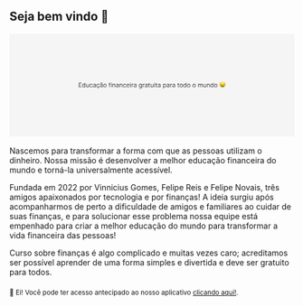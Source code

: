 ## Seja bem vindo 👋

![Woney cover](https://github.com/woneylabs/.github/blob/main/assets/github-cover.png)

Nascemos para transformar a forma com que as pessoas utilizam o dinheiro. Nossa missão é desenvolver a melhor educação financeira do mundo e torná-la universalmente acessível.

Fundada em 2022 por Vinnicius Gomes, Felipe Reis e Felipe Novais, três amigos apaixonados por tecnologia e por finanças! A ideia surgiu após acompanharmos de perto a dificuldade de amigos e familiares ao cuidar de suas finanças, e para solucionar esse problema nossa equipe está empenhado para criar a melhor educação do mundo para transformar a vida financeira das pessoas!

Curso sobre finanças é algo complicado e muitas vezes caro; acreditamos ser possível aprender de uma forma simples e divertida e deve ser gratuito para todos.

<sub>🤫 Ei! Você pode ter acesso antecipado ao nosso aplicativo [clicando aqui!](https://form.typeform.com/to/h4lHvv9g).</sub>

<!--
Made with 💚
-->
